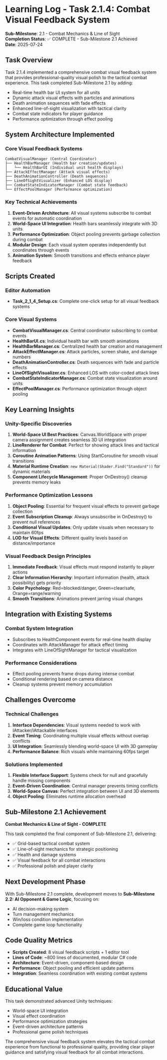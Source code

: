 # Learning Log - Task 2.1.4: Combat Visual Feedback System

**Sub-Milestone**: 2.1 - Combat Mechanics & Line of Sight  
**Completion Status**: ✅ COMPLETE - Sub-Milestone 2.1 Achieved  
**Date**: 2025-07-24

## Task Overview

Task 2.1.4 implemented a comprehensive combat visual feedback system that provides professional-quality visual polish to the tactical combat experience. This task completed Sub-Milestone 2.1 by adding:

- Real-time health bar UI system for all units
- Dynamic attack visual effects with particles and animations
- Death animation sequences with fade effects
- Enhanced line-of-sight visualization with tactical clarity
- Combat state indicators for player guidance
- Performance optimization through effect pooling

## System Architecture Implemented

### Core Visual Feedback Systems

```
CombatVisualManager (Central Coordinator)
├── HealthBarManager (Health bar creation/updates)
│   └── HealthBarUI (Individual unit health displays)
├── AttackEffectManager (Attack visual effects)
├── DeathAnimationController (Death sequences)
├── LineOfSightVisualizer (Enhanced LOS display)
├── CombatStateIndicatorManager (Combat state feedback)
└── EffectPoolManager (Performance optimization)
```

### Key Technical Achievements

1. **Event-Driven Architecture**: All visual systems subscribe to combat events for automatic coordination
2. **World-Space UI Integration**: Health bars seamlessly integrate with 3D units
3. **Performance Optimization**: Object pooling prevents garbage collection during combat
4. **Modular Design**: Each visual system operates independently but coordinates through events
5. **Animation System**: Smooth transitions and effects enhance player feedback

## Scripts Created

### Editor Automation
- **Task_2_1_4_Setup.cs**: Complete one-click setup for all visual feedback systems

### Core Visual Systems
- **CombatVisualManager.cs**: Central coordinator subscribing to combat events
- **HealthBarUI.cs**: Individual health bar with smooth animations
- **HealthBarManager.cs**: Centralized health bar creation and management
- **AttackEffectManager.cs**: Attack particles, screen shake, and damage numbers
- **DeathAnimationController.cs**: Death sequences with fade and particle effects
- **LineOfSightVisualizer.cs**: Enhanced LOS with color-coded attack lines
- **CombatStateIndicatorManager.cs**: Combat state visualization around units
- **EffectPoolManager.cs**: Performance optimization through object pooling

## Key Learning Insights

### Unity-Specific Discoveries

1. **World-Space UI Best Practices**: Canvas.WorldSpace with proper camera assignment creates seamless 3D UI integration
2. **LineRenderer for Combat**: Perfect for showing attack lines and tactical information
3. **Coroutine Animation Patterns**: Using StartCoroutine for smooth visual transitions
4. **Material Runtime Creation**: `new Material(Shader.Find("Standard"))` for dynamic materials
5. **Component Lifecycle Management**: Proper OnDestroy() cleanup prevents memory leaks

### Performance Optimization Lessons

1. **Object Pooling**: Essential for frequent visual effects to prevent garbage collection
2. **Event Subscription Cleanup**: Always unsubscribe in OnDestroy() to prevent null references
3. **Conditional Visual Updates**: Only update visuals when necessary to maintain 60fps
4. **LOD for Visual Effects**: Different quality levels based on distance/importance

### Visual Feedback Design Principles

1. **Immediate Feedback**: Visual effects must respond instantly to player actions
2. **Clear Information Hierarchy**: Important information (health, attack possibility) gets priority
3. **Color Psychology**: Red=blocked/danger, Green=clear/safe, Orange=range/warning
4. **Smooth Transitions**: Animations prevent jarring visual changes

## Integration with Existing Systems

### Combat System Integration
- Subscribes to HealthComponent events for real-time health display
- Coordinates with AttackManager for attack effect timing
- Integrates with LineOfSightManager for tactical visualization

### Performance Considerations
- Effect pooling prevents frame drops during intense combat
- Conditional rendering based on camera distance
- Cleanup systems prevent memory accumulation

## Challenges Overcome

### Technical Challenges
1. **Interface Dependencies**: Visual systems needed to work with IAttacker/IAttackable interfaces
2. **Event Timing**: Coordinating multiple visual effects without overlap conflicts
3. **UI Integration**: Seamlessly blending world-space UI with 3D gameplay
4. **Performance Balance**: Rich visuals while maintaining 60fps target

### Solutions Implemented
1. **Flexible Interface Support**: Systems check for null and gracefully handle missing components
2. **Event-Driven Coordination**: Central manager prevents timing conflicts
3. **World-Space Canvas**: Perfect integration between UI and 3D elements
4. **Object Pooling**: Eliminates runtime allocation overhead

## Sub-Milestone 2.1 Achievement

**Combat Mechanics & Line of Sight - COMPLETE**

This task completed the final component of Sub-Milestone 2.1, delivering:
- ✅ Grid-based tactical combat system
- ✅ Line-of-sight mechanics for strategic positioning
- ✅ Health and damage systems
- ✅ Visual feedback for all combat interactions
- ✅ Professional polish and player clarity

## Next Development Phase

With Sub-Milestone 2.1 complete, development moves to **Sub-Milestone 2.2: AI Opponent & Game Logic**, focusing on:
- AI decision-making system
- Turn management mechanics
- Win/loss condition implementation
- Complete game loop functionality

## Code Quality Metrics

- **Scripts Created**: 8 visual feedback scripts + 1 editor tool
- **Lines of Code**: ~800 lines of documented, modular C# code
- **Architecture**: Event-driven, component-based design
- **Performance**: Object pooling and efficient update patterns
- **Integration**: Seamless coordination with existing combat systems

## Educational Value

This task demonstrated advanced Unity techniques:
- World-space UI integration
- Visual effect coordination
- Performance optimization strategies
- Event-driven architecture patterns
- Professional game polish techniques

The comprehensive visual feedback system elevates the tactical combat experience from functional to professional quality, providing clear player guidance and satisfying visual feedback for all combat interactions.